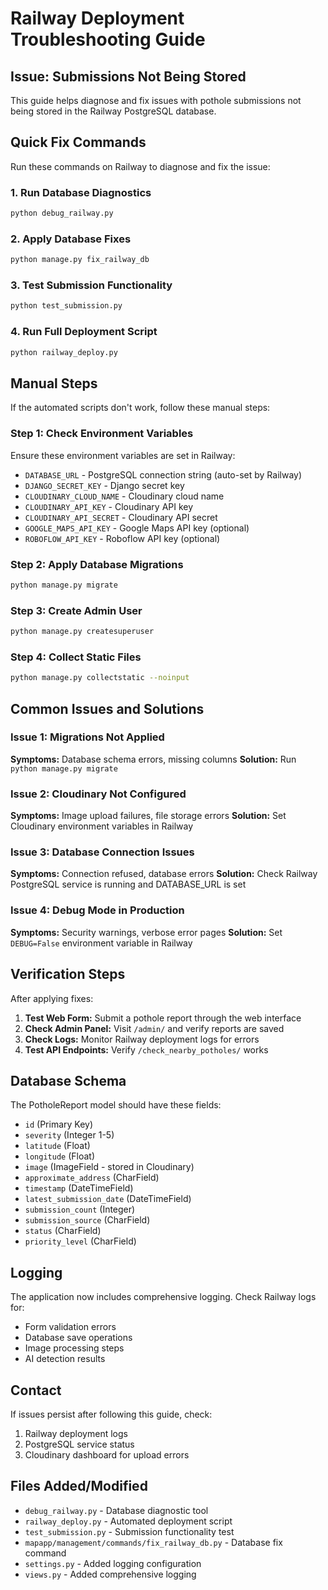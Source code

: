 # Railway Deployment Troubleshooting Guide

## Issue: Submissions Not Being Stored

This guide helps diagnose and fix issues with pothole submissions not being stored in the Railway PostgreSQL database.

## Quick Fix Commands

Run these commands on Railway to diagnose and fix the issue:

### 1. Run Database Diagnostics
```bash
python debug_railway.py
```

### 2. Apply Database Fixes
```bash
python manage.py fix_railway_db
```

### 3. Test Submission Functionality
```bash
python test_submission.py
```

### 4. Run Full Deployment Script
```bash
python railway_deploy.py
```

## Manual Steps

If the automated scripts don't work, follow these manual steps:

### Step 1: Check Environment Variables
Ensure these environment variables are set in Railway:

- `DATABASE_URL` - PostgreSQL connection string (auto-set by Railway)
- `DJANGO_SECRET_KEY` - Django secret key
- `CLOUDINARY_CLOUD_NAME` - Cloudinary cloud name
- `CLOUDINARY_API_KEY` - Cloudinary API key  
- `CLOUDINARY_API_SECRET` - Cloudinary API secret
- `GOOGLE_MAPS_API_KEY` - Google Maps API key (optional)
- `ROBOFLOW_API_KEY` - Roboflow API key (optional)

### Step 2: Apply Database Migrations
```bash
python manage.py migrate
```

### Step 3: Create Admin User
```bash
python manage.py createsuperuser
```

### Step 4: Collect Static Files
```bash
python manage.py collectstatic --noinput
```

## Common Issues and Solutions

### Issue 1: Migrations Not Applied
**Symptoms:** Database schema errors, missing columns
**Solution:** Run `python manage.py migrate`

### Issue 2: Cloudinary Not Configured
**Symptoms:** Image upload failures, file storage errors
**Solution:** Set Cloudinary environment variables in Railway

### Issue 3: Database Connection Issues
**Symptoms:** Connection refused, database errors
**Solution:** Check Railway PostgreSQL service is running and DATABASE_URL is set

### Issue 4: Debug Mode in Production
**Symptoms:** Security warnings, verbose error pages
**Solution:** Set `DEBUG=False` environment variable in Railway

## Verification Steps

After applying fixes:

1. **Test Web Form:** Submit a pothole report through the web interface
2. **Check Admin Panel:** Visit `/admin/` and verify reports are saved
3. **Check Logs:** Monitor Railway deployment logs for errors
4. **Test API Endpoints:** Verify `/check_nearby_potholes/` works

## Database Schema

The PotholeReport model should have these fields:
- `id` (Primary Key)
- `severity` (Integer 1-5)
- `latitude` (Float)
- `longitude` (Float)
- `image` (ImageField - stored in Cloudinary)
- `approximate_address` (CharField)
- `timestamp` (DateTimeField)
- `latest_submission_date` (DateTimeField)
- `submission_count` (Integer)
- `submission_source` (CharField)
- `status` (CharField)
- `priority_level` (CharField)

## Logging

The application now includes comprehensive logging. Check Railway logs for:
- Form validation errors
- Database save operations
- Image processing steps
- AI detection results

## Contact

If issues persist after following this guide, check:
1. Railway deployment logs
2. PostgreSQL service status
3. Cloudinary dashboard for upload errors

## Files Added/Modified

- `debug_railway.py` - Database diagnostic tool
- `railway_deploy.py` - Automated deployment script
- `test_submission.py` - Submission functionality test
- `mapapp/management/commands/fix_railway_db.py` - Database fix command
- `settings.py` - Added logging configuration
- `views.py` - Added comprehensive logging
